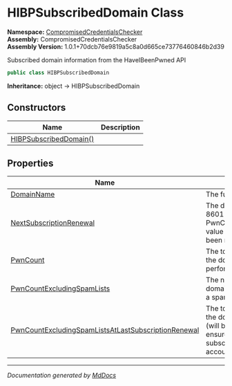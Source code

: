 ﻿<!--  
  <auto-generated>   
    The contents of this file were generated by a tool.  
    Changes to this file may be list if the file is regenerated  
  </auto-generated>   
-->

# HIBPSubscribedDomain Class

**Namespace:** [CompromisedCredentialsChecker](../index.md)  
**Assembly:** CompromisedCredentialsChecker  
**Assembly Version:** 1.0.1+70dcb76e9819a5c8a0d665ce73776460846b2d39

Subscribed domain information from the HaveIBeenPwned API

```csharp
public class HIBPSubscribedDomain
```

**Inheritance:** object → HIBPSubscribedDomain

## Constructors

| Name                                            | Description |
| ----------------------------------------------- | ----------- |
| [HIBPSubscribedDomain()](constructors/index.md) |             |

## Properties

| Name                                                                                                                     | Description                                                                                                                                                                                                                                                                                                                   |
| ------------------------------------------------------------------------------------------------------------------------ | ----------------------------------------------------------------------------------------------------------------------------------------------------------------------------------------------------------------------------------------------------------------------------------------------------------------------------- |
| [DomainName](properties/DomainName.md)                                                                                   | The full domain name that has been successfully verified.                                                                                                                                                                                                                                                                     |
| [NextSubscriptionRenewal](properties/NextSubscriptionRenewal.md)                                                         | The date and time the current subscription ends in ISO 8601 format. The PwnCountExcludingSpamListsAtLastSubscriptionRenewal value is locked in until this time (will be null if there have been no subscriptions).                                                                                                            |
| [PwnCount](properties/PwnCount.md)                                                                                       | The total number of breached email addresses found on the domain at last search (will be null if no searches yet performed).                                                                                                                                                                                                  |
| [PwnCountExcludingSpamLists](properties/PwnCountExcludingSpamLists.md)                                                   | The number of breached email addresses found on the domain at last search, excluding any breaches flagged as a spam list (will be null if no searches yet performed).                                                                                                                                                         |
| [PwnCountExcludingSpamListsAtLastSubscriptionRenewal](properties/PwnCountExcludingSpamListsAtLastSubscriptionRenewal.md) | The total number of breached email addresses found on the domain when the current subscription was taken out (will be null if no searches yet performed). This number ensures the domain remains searchable throughout the subscription period even if the volume of breached accounts grows beyond the subscription's scope. |

___

*Documentation generated by [MdDocs](https://github.com/ap0llo/mddocs)*
